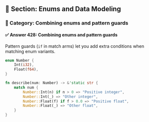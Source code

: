 ## 📘 Section: Enums and Data Modeling  
### 🔹 Category: Combining enums and pattern guards  
#### ✅ Answer 428: Combining enums and pattern guards

Pattern guards (`if` in match arms) let you add extra conditions when matching enum variants.

```rust
enum Number {
    Int(i32),
    Float(f64),
}

fn describe(num: Number) -> &'static str {
    match num {
        Number::Int(n) if n > 0 => "Positive integer",
        Number::Int(_) => "Other integer",
        Number::Float(f) if f > 0.0 => "Positive float",
        Number::Float(_) => "Other float",
    }
}
```
